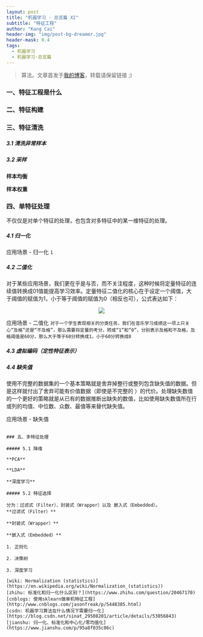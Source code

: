 ```yaml
---
layout: post
title: "机器学习 · 总览篇 XI"
subtitle: "特征工程"
author: "Kang Cai"
header-img: "img/post-bg-dreamer.jpg"
header-mask: 0.4
tags:
  - 机器学习
  - 机器学习·总览篇
---
```


> 算法。文章首发于[我的博客](https://kangcai.github.io/)，转载请保留链接 ;)

### 一、特征工程是什么

### 二、特征构建

### 三、特征清洗

##### 3.1 清洗异常样本

##### 3.2 采样

**样本均衡**

**样本权重**

### 四、单特征处理

不仅仅是对单个特征的处理，也包含对多特征中的某一维特征的处理。

##### 4.1 归一化

应用场景 - 归一化
``1``

##### 4.2 二值化

对于某些应用场景，我们更在乎是与否，而不关注程度，这种时候将定量特征的连续值转换成01值能提高学习效率。定量特征二值化的核心在于设定一个阈值，大于阈值的赋值为1，小于等于阈值的赋值为0（相反也可），公式表达如下：

<center><img src="https://latex.codecogs.com/gif.latex?x'=\left\{\begin{matrix}&space;1,&space;\&space;x>threshold\\&space;0,\&space;x\leq&space;threshold&space;\end{matrix}\right."/></center>

应用场景 - 二值化
``对于一个学生表现相关的分类任务，我们在音乐学习成绩这一项上只关心“及格”还是“不及格”，那么需要将定量的考分，转成“1”和“0”，分别表示及格和不及格，及格阈值是60分，那么大于等于60分转换成1，小于60分转换成0``

##### 4.3 虚拟编码（定性特征表示）

##### 4.4 缺失值

使用不完整的数据集的一个基本策略就是舍弃掉整行或整列包含缺失值的数据。但是这样就付出了舍弃可能有价值数据（即使是不完整的 ）的代价。处理缺失数值的一个更好的策略就是从已有的数据推断出缺失的数值，比如使用缺失数值所在行或列的均值、中位数、众数、最值等来替代缺失值。

应用场景 - 缺失值
````

### 五、多特征处理

##### 5.1 降维

**PCA**

**LDA**

**深度学习**

##### 5.2 特征选择

分为：过滤式（Filter）、封装式（Wrapper）以及 嵌入式（Embedded）。
**过滤式（Filter）**

**封装式（Wrapper）**

**嵌入式（Embedded）**

1. 正则化

2. 决策树

3. 深度学习

[wiki: Normalization (statistics)](https://en.wikipedia.org/wiki/Normalization_(statistics))
[zhihu: 标准化和归一化什么区别？](https://www.zhihu.com/question/20467170)
[cnblogs: 使用sklearn做单机特征工程](http://www.cnblogs.com/jasonfreak/p/5448385.html)
[csdn: 机器学习算法在什么情况下需要归一化](https://blog.csdn.net/sinat_29508201/article/details/53056843)
[jianshu: 归一化、标准化和中心化/零均值化](https://www.jianshu.com/p/95a8f035c86c)